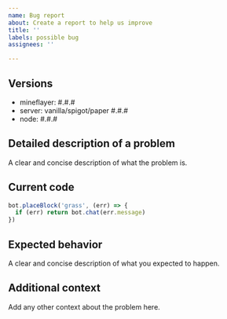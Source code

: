 ```yaml
---
name: Bug report
about: Create a report to help us improve
title: ''
labels: possible bug
assignees: ''

---
```


<!--
IF YOU ARE POSTING A QUESTION HOW TO USE MINEFLAYER,
PLEASE ASK ON OUR DISCORD SERVER.

https://discord.gg/eybmzRR
-->

## Versions
 - mineflayer: #.#.#
 - server: vanilla/spigot/paper #.#.#
 - node: #.#.#

## Detailed description of a problem
A clear and concise description of what the problem is.

## Current code
```js
bot.placeBlock('grass', (err) => {
  if (err) return bot.chat(err.message)
})
```

## Expected behavior
A clear and concise description of what you expected to happen.

## Additional context
Add any other context about the problem here.

